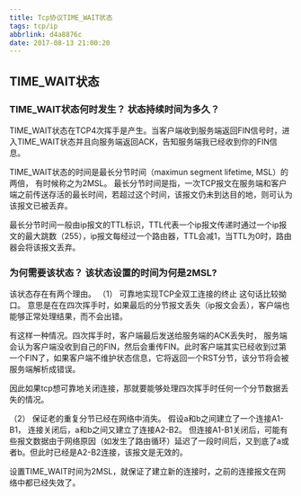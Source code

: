 ```yaml
---
title: Tcp协议TIME_WAIT状态
tags: tcp/ip
abbrlink: d4a8876c
date: 2017-08-13 21:00:20
---
```


## TIME_WAIT状态

### TIME_WAIT状态何时发生？ 状态持续时间为多久？
TIME_WAIT状态在TCP4次挥手是产生。当客户端收到服务端返回FIN信号时，进入TIME_WAIT状态并且向服务端返回ACK，告知服务端我已经收到你的FIN信息。

TIME_WAIT状态的时间是最长分节时间（maximun segment lifetime, MSL）的两倍， 有时候称之为2MSL。 最长分节时间是指，一次TCP报文在服务端和客户端之前传送存活的最长时间，若超过这个时间，该报文仍未到达目的地，则可认为该报文已被丢弃。

最长分节时间一般由ip报文的TTL标识，TTL代表一个ip报文传递时通过一个ip报文的最大跳数（255），ip报文每经过一个路由器，TTL会减1，当TTL为0时，路由器会将该报文丢弃。

### 为何需要该状态？  该状态设置的时间为何是2MSL?
<!-- more -->

该状态存在有两个理由。
（1） 可靠地实现TCP全双工连接的终止
这句话比较拗口。 意思是在在四次挥手时，如果最后的分节报文丢失（ip报文会丢），客户端也能够正常处理结果，而不会出错。

有这样一种情况。四次挥手时，客户端最后发送给服务端的ACK丢失时， 服务端会认为客户端没收到自己的FIN，然后会重传FIN。此时客户端其实已经收到过第一个FIN了，如果客户端不维护状态信息，它将返回一个RST分节，该分节将会被服务端解析成错误。

因此如果tcp想可靠地关闭连接，那就要能够处理四次挥手时任何一个分节数据丢失的情况。

（2） 保证老的重复分节已经在网络中消失。
假设a和b之间建立了一个连接A1-B1， 连接关闭后，a和b之间又建立了连接A2-B2。 但连接A1-B1关闭后，可能有些报文数据由于网络原因（如发生了路由循环）延迟了一段时间后，又到底了a或者b。但此时已经是A2-B2连接，该报文是无效的。

 设置TIME_WAIT时间为2MSL，就保证了建立新的连接时，之前的连接报文在网络中都已经失效了。

